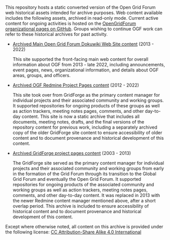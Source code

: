 This repository hosts a static converted version of the Open Grid Forum web
historical assets intended for archive purposes. Web content available includes
the following assets, archived in read-only mode. Current active content for
ongoing activities is hosted on the [OpenGridForum organizational pages on GitHub](https://github.com/opengridforum).
Groups wishing to continue OGF work can refer to these historical archives for past activity.

-   [Archived Main Open Grid Forum Dokuwiki Web Site 
    content](https://dokuwiki.ogf.org/)
    (2013 - 2022)
    
    This site supported the front-facing main web content for overall information about OGF
    from 2013 - late 2022, including announcements, event pages, news, organizational information,
    and details about OGF areas, groups, and officers. 
    
-   [Archived OGF Redmine Project Pages content](https://redmine.ogf.org/)
    (2012 - 2022)
    
    This site took over from GridForge as the primary content manager for individual projects and their
    associated community and working groups. It supported repositories for ongoing products of these
    groups as well as action trackers, meeting notes pages, comments, and other day-to-day content.
    This site is now a static archive that includes all documents, meeting notes, drafts, and
    the final versions of the repository content for previous work, including a separately archived
    copy of the older GridForge site content to ensure accessibility of older content
    and to document provenance and historical development of this content.
    
-   [Archived GridForge project pages content](https://forge.ogf.org/sf/sfmain/do/home.html) (2003 - 2013)

    The GridForge site served as the primary content manager for individual projects and their
    associated community and working groups from early in the formation of the Grid Forum through its 
    transition to the Global Grid Forum and eventually the Open Grid Forum. 
    It supported repositories for ongoing products of the associated community and working 
    groups as well as action trackers, meeting notes pages, comments, and other day-to-day content.
    It was replaced in 2013 with the newer Redmine content manager mentioned above, after a short overlap period.
    This archive is included to ensure accessibility of historical content 
    and to document provenance and historical development of this content.

Except where otherwise noted, all content on this archive is provided under the
following license: [CC Attribution-Share Alike 4.0
International](http://creativecommons.org/licenses/by-sa/4.0/)
